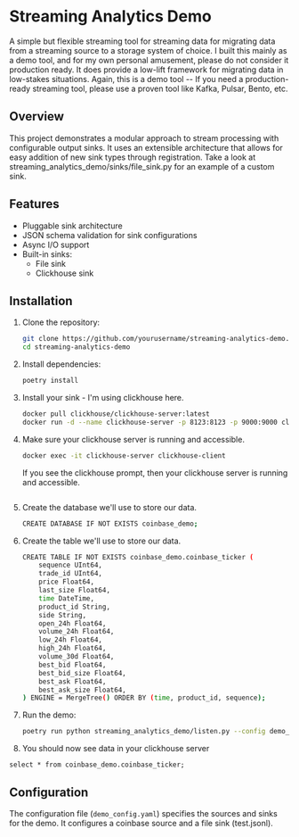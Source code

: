 # Streaming Analytics Demo

A simple but flexible streaming tool for streaming data for migrating data from a streaming source to a storage system of choice. I built this mainly as a demo tool, and for my own personal amusement, please do not consider it production ready. It does provide a low-lift framework for migrating data in low-stakes situations. Again, this is a demo tool -- If you need a production-ready streaming tool, please use a proven tool like Kafka, Pulsar, Bento, etc.

## Overview

This project demonstrates a modular approach to stream processing with configurable output sinks. It uses an extensible architecture that allows for easy addition of new sink types through registration. Take a look at streaming_analytics_demo/sinks/file_sink.py for an example of a custom sink.

## Features

- Pluggable sink architecture
- JSON schema validation for sink configurations
- Async I/O support
- Built-in sinks:
  - File sink
  - Clickhouse sink

## Installation

1. Clone the repository:
   ```bash
   git clone https://github.com/yourusername/streaming-analytics-demo.git
   cd streaming-analytics-demo
   ```

2. Install dependencies:
   ```bash
   poetry install
   ```
3. Install your sink - I'm using clickhouse here.
    ```bash
    docker pull clickhouse/clickhouse-server:latest
    docker run -d --name clickhouse-server -p 8123:8123 -p 9000:9000 clickhouse/clickhouse-server:latest
    ```
4. Make sure your clickhouse server is running and accessible.
    ```bash
    docker exec -it clickhouse-server clickhouse-client
    ```
    If you see the clickhouse prompt, then your clickhouse server is running and accessible.
    ```

5. Create the database we'll use to store our data.
    ```bash
    CREATE DATABASE IF NOT EXISTS coinbase_demo;
    ```

6. Create the table we'll use to store our data.
    ```bash
    CREATE TABLE IF NOT EXISTS coinbase_demo.coinbase_ticker (
        sequence UInt64,
        trade_id UInt64,
        price Float64,
        last_size Float64,
        time DateTime,
        product_id String,
        side String,
        open_24h Float64,
        volume_24h Float64,
        low_24h Float64,
        high_24h Float64,
        volume_30d Float64,
        best_bid Float64,
        best_bid_size Float64,
        best_ask Float64,
        best_ask_size Float64,
    ) ENGINE = MergeTree() ORDER BY (time, product_id, sequence);
    ```

7. Run the demo:
   ```bash
   poetry run python streaming_analytics_demo/listen.py --config demo_config.yaml
   ```

8. You should now see data in your clickhouse server
```
select * from coinbase_demo.coinbase_ticker;
```


## Configuration

The configuration file (`demo_config.yaml`) specifies the sources and sinks for the demo. It configures a coinbase source and a file sink (test.jsonl).






